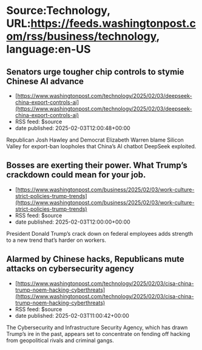 # Source:Technology, URL:https://feeds.washingtonpost.com/rss/business/technology, language:en-US

## Senators urge tougher chip controls to stymie Chinese AI advance
 - [https://www.washingtonpost.com/technology/2025/02/03/deepseek-china-export-controls-ai](https://www.washingtonpost.com/technology/2025/02/03/deepseek-china-export-controls-ai)
 - RSS feed: $source
 - date published: 2025-02-03T12:00:48+00:00

Republican Josh Hawley and Democrat Elizabeth Warren blame Silicon Valley for export-ban loopholes that China’s AI chatbot DeepSeek exploited.

## Bosses are exerting their power. What Trump’s crackdown could mean for your job.
 - [https://www.washingtonpost.com/business/2025/02/03/work-culture-strict-policies-trump-trends](https://www.washingtonpost.com/business/2025/02/03/work-culture-strict-policies-trump-trends)
 - RSS feed: $source
 - date published: 2025-02-03T12:00:00+00:00

President Donald Trump’s crack down on federal employees adds strength to a new trend that’s harder on workers.

## Alarmed by Chinese hacks, Republicans mute attacks on cybersecurity agency
 - [https://www.washingtonpost.com/technology/2025/02/03/cisa-china-trump-noem-hacking-cyberthreats](https://www.washingtonpost.com/technology/2025/02/03/cisa-china-trump-noem-hacking-cyberthreats)
 - RSS feed: $source
 - date published: 2025-02-03T11:00:42+00:00

The Cybersecurity and Infrastructure Security Agency, which has drawn Trump’s ire in the past, appears set to concentrate on fending off hacking from geopolitical rivals and criminal gangs.

